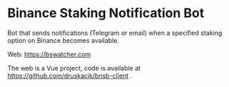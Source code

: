 # Binance Staking Notification Bot

Bot that sends notifications (Telegram or email) when a specified staking option on Binance becomes available.

Web: https://bswatcher.com

The web is a Vue project, code is available at https://github.com/druskacik/bnsb-client .
